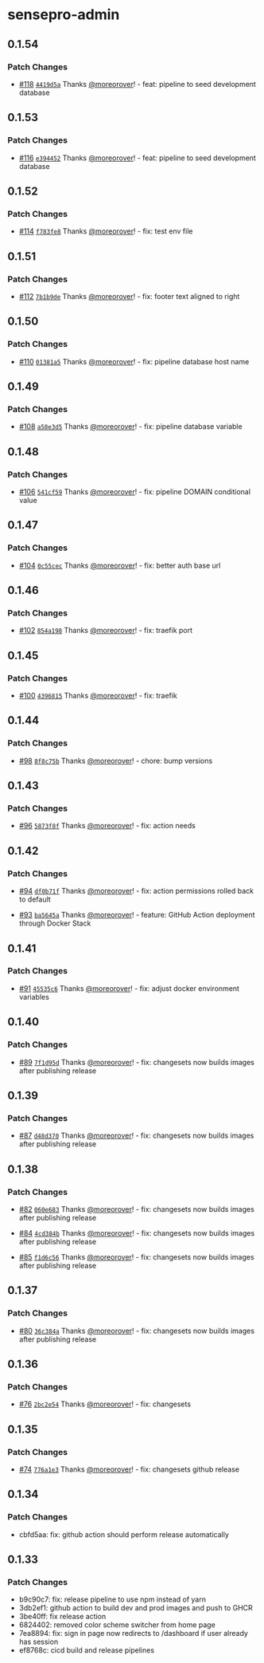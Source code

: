 # sensepro-admin

## 0.1.54

### Patch Changes

- [#118](https://github.com/moreorover/sensepro-admin/pull/118) [`4419d5a`](https://github.com/moreorover/sensepro-admin/commit/4419d5a6e89b2b54cc351bedf19530c708aaf7fa) Thanks [@moreorover](https://github.com/moreorover)! - feat: pipeline to seed development database

## 0.1.53

### Patch Changes

- [#116](https://github.com/moreorover/sensepro-admin/pull/116) [`e394452`](https://github.com/moreorover/sensepro-admin/commit/e3944521827bef50351a947af3e98aa776e682dc) Thanks [@moreorover](https://github.com/moreorover)! - feat: pipeline to seed development database

## 0.1.52

### Patch Changes

- [#114](https://github.com/moreorover/sensepro-admin/pull/114) [`f783fe8`](https://github.com/moreorover/sensepro-admin/commit/f783fe86758f4881c5dcd15923766b397959b331) Thanks [@moreorover](https://github.com/moreorover)! - fix: test env file

## 0.1.51

### Patch Changes

- [#112](https://github.com/moreorover/sensepro-admin/pull/112) [`7b1b9de`](https://github.com/moreorover/sensepro-admin/commit/7b1b9debfd0b138a491a50fea5ec203629d7049c) Thanks [@moreorover](https://github.com/moreorover)! - fix: footer text aligned to right

## 0.1.50

### Patch Changes

- [#110](https://github.com/moreorover/sensepro-admin/pull/110) [`01381a5`](https://github.com/moreorover/sensepro-admin/commit/01381a5b4950ca3d003373efc986ab2eef3cced5) Thanks [@moreorover](https://github.com/moreorover)! - fix: pipeline database host name

## 0.1.49

### Patch Changes

- [#108](https://github.com/moreorover/sensepro-admin/pull/108) [`a58e3d5`](https://github.com/moreorover/sensepro-admin/commit/a58e3d5409d6fc3dc01bc01950bb535780c47582) Thanks [@moreorover](https://github.com/moreorover)! - fix: pipeline database variable

## 0.1.48

### Patch Changes

- [#106](https://github.com/moreorover/sensepro-admin/pull/106) [`541cf59`](https://github.com/moreorover/sensepro-admin/commit/541cf59549fd33bd0532147a935df6ec8ca7d6fc) Thanks [@moreorover](https://github.com/moreorover)! - fix: pipeline DOMAIN conditional value

## 0.1.47

### Patch Changes

- [#104](https://github.com/moreorover/sensepro-admin/pull/104) [`0c55cec`](https://github.com/moreorover/sensepro-admin/commit/0c55ceccb134e2ee2aaee6e017b2157784406630) Thanks [@moreorover](https://github.com/moreorover)! - fix: better auth base url

## 0.1.46

### Patch Changes

- [#102](https://github.com/moreorover/sensepro-admin/pull/102) [`854a198`](https://github.com/moreorover/sensepro-admin/commit/854a1987ba0f646a8d8dfa703764dc943cf95dd0) Thanks [@moreorover](https://github.com/moreorover)! - fix: traefik port

## 0.1.45

### Patch Changes

- [#100](https://github.com/moreorover/sensepro-admin/pull/100) [`4396815`](https://github.com/moreorover/sensepro-admin/commit/4396815c9b09e1abe2a3c143045e35f851972208) Thanks [@moreorover](https://github.com/moreorover)! - fix: traefik

## 0.1.44

### Patch Changes

- [#98](https://github.com/moreorover/sensepro-admin/pull/98) [`8f8c75b`](https://github.com/moreorover/sensepro-admin/commit/8f8c75bc3744396fd9b671d1fd093415191378f6) Thanks [@moreorover](https://github.com/moreorover)! - chore: bump versions

## 0.1.43

### Patch Changes

- [#96](https://github.com/moreorover/sensepro-admin/pull/96) [`5873f8f`](https://github.com/moreorover/sensepro-admin/commit/5873f8f99324b158bf6e4cfe7ea4148a7a34430d) Thanks [@moreorover](https://github.com/moreorover)! - fix: action needs

## 0.1.42

### Patch Changes

- [#94](https://github.com/moreorover/sensepro-admin/pull/94) [`df0b71f`](https://github.com/moreorover/sensepro-admin/commit/df0b71f172adb80fc8e4e66d7793d0664dcccd06) Thanks [@moreorover](https://github.com/moreorover)! - fix: action permissions rolled back to default

- [#93](https://github.com/moreorover/sensepro-admin/pull/93) [`ba5645a`](https://github.com/moreorover/sensepro-admin/commit/ba5645af82b4650b4589c4a7a6748a34000f07bb) Thanks [@moreorover](https://github.com/moreorover)! - feature: GitHub Action deployment through Docker Stack

## 0.1.41

### Patch Changes

- [#91](https://github.com/moreorover/sensepro-admin/pull/91) [`45535c6`](https://github.com/moreorover/sensepro-admin/commit/45535c66cbee80dbbcd117ccd3bf674ff878a36b) Thanks [@moreorover](https://github.com/moreorover)! - fix: adjust docker environment variables

## 0.1.40

### Patch Changes

- [#89](https://github.com/moreorover/sensepro-admin/pull/89) [`7f1d95d`](https://github.com/moreorover/sensepro-admin/commit/7f1d95d4c4c3ad66cf9d024c9a5724c5c2a05dd0) Thanks [@moreorover](https://github.com/moreorover)! - fix: changesets now builds images after publishing release

## 0.1.39

### Patch Changes

- [#87](https://github.com/moreorover/sensepro-admin/pull/87) [`d48d370`](https://github.com/moreorover/sensepro-admin/commit/d48d37092ad4c617e503247599c2573161d461da) Thanks [@moreorover](https://github.com/moreorover)! - fix: changesets now builds images after publishing release

## 0.1.38

### Patch Changes

- [#82](https://github.com/moreorover/sensepro-admin/pull/82) [`060e683`](https://github.com/moreorover/sensepro-admin/commit/060e6837da8b0d6338ea22f6b5207891ccb92e06) Thanks [@moreorover](https://github.com/moreorover)! - fix: changesets now builds images after publishing release

- [#84](https://github.com/moreorover/sensepro-admin/pull/84) [`4cd384b`](https://github.com/moreorover/sensepro-admin/commit/4cd384b6dd12bbfdb5c5c04e3c3ba36d589f3b98) Thanks [@moreorover](https://github.com/moreorover)! - fix: changesets now builds images after publishing release

- [#85](https://github.com/moreorover/sensepro-admin/pull/85) [`f1d6c56`](https://github.com/moreorover/sensepro-admin/commit/f1d6c5657c1e0a2d92142ac33ba07460d791bc23) Thanks [@moreorover](https://github.com/moreorover)! - fix: changesets now builds images after publishing release

## 0.1.37

### Patch Changes

- [#80](https://github.com/moreorover/sensepro-admin/pull/80) [`36c384a`](https://github.com/moreorover/sensepro-admin/commit/36c384a94b21c88c298fca82b9e3d69dbafeacc4) Thanks [@moreorover](https://github.com/moreorover)! - fix: changesets now builds images after publishing release

## 0.1.36

### Patch Changes

- [#76](https://github.com/moreorover/sensepro-admin/pull/76) [`2bc2e54`](https://github.com/moreorover/sensepro-admin/commit/2bc2e54cef7e32d7a73ea333f3ef9209a0f18dd6) Thanks [@moreorover](https://github.com/moreorover)! - fix: changesets

## 0.1.35

### Patch Changes

- [#74](https://github.com/moreorover/sensepro-admin/pull/74) [`776a1e3`](https://github.com/moreorover/sensepro-admin/commit/776a1e3853f67b9c6c5efddbb50c93bcb4bf2738) Thanks [@moreorover](https://github.com/moreorover)! - fix: changesets github release

## 0.1.34

### Patch Changes

- cbfd5aa: fix: github action should perform release automatically

## 0.1.33

### Patch Changes

- b9c90c7: fix: release pipeline to use npm instead of yarn
- 3db2ef1: github action to build dev and prod images and push to GHCR
- 3be40ff: fix release action
- 6824402: removed color scheme switcher from home page
- 7ea8894: fix: sign in page now redirects to /dashboard if user already has session
- ef8768c: cicd build and release pipelines
